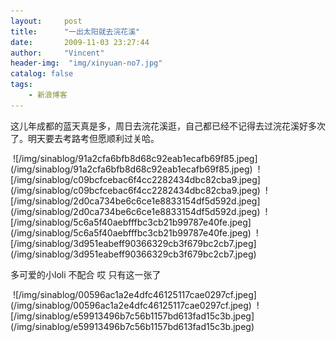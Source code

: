 ```yaml
---
layout:     post
title:      "一出太阳就去浣花溪"
date:       2009-11-03 23:27:44
author:     "Vincent"
header-img:  "img/xinyuan-no7.jpg"
catalog: false
tags:
    - 新浪博客
---
```


这儿年成都的蓝天真是多，周日去浣花溪逛，自己都已经不记得去过浣花溪好多次了。明天要去考路考但愿顺利过关哈。


<img>
![/img/sinablog/91a2cfa6bfb8d68c92eab1ecafb69f85.jpeg](/img/sinablog/91a2cfa6bfb8d68c92eab1ecafb69f85.jpeg)




<img>
![/img/sinablog/c09bcfcebac6f4cc2282434dbc82cba9.jpeg](/img/sinablog/c09bcfcebac6f4cc2282434dbc82cba9.jpeg)






<img>
![/img/sinablog/2d0ca734be6c6ce1e8833154df5d592d.jpeg](/img/sinablog/2d0ca734be6c6ce1e8833154df5d592d.jpeg)






<img>
![/img/sinablog/5c6a5f40aebfffbc3cb21b99787e40fe.jpeg](/img/sinablog/5c6a5f40aebfffbc3cb21b99787e40fe.jpeg)




<img>
![/img/sinablog/3d951eabeff90366329cb3f679bc2cb7.jpeg](/img/sinablog/3d951eabeff90366329cb3f679bc2cb7.jpeg)

多可爱的小loli 不配合 哎 只有这一张了




<img>
![/img/sinablog/00596ac1a2e4dfc46125117cae0297cf.jpeg](/img/sinablog/00596ac1a2e4dfc46125117cae0297cf.jpeg)




<img>
![/img/sinablog/e59913496b7c56b1157bd613fad15c3b.jpeg](/img/sinablog/e59913496b7c56b1157bd613fad15c3b.jpeg)




